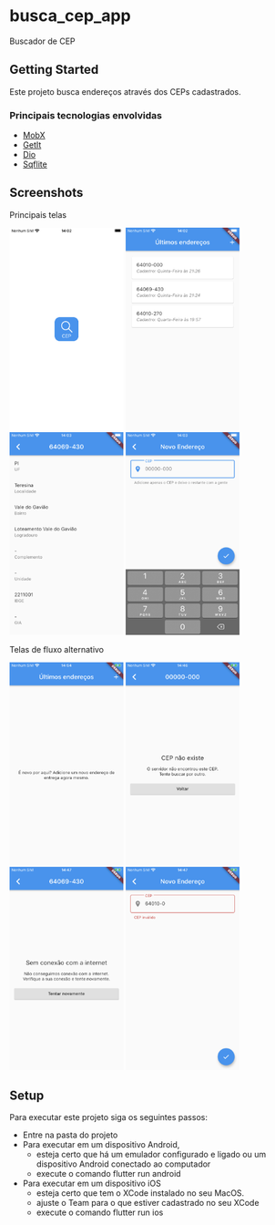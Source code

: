 # busca_cep_app

Buscador de CEP

## Getting Started

Este projeto busca endereços através dos CEPs cadastrados.

### Principais tecnologias envolvidas
 - [MobX](https://pub.dev/packages/mobx)
 - [GetIt](https://pub.dev/packages/get_it)
 - [Dio](https://pub.dev/packages/dio)
 - [Sqflite](https://pub.dev/packages/sqflite)

## Screenshots
Principais telas
<p float="left">
  <img src="/screenshots/APP1.PNG" width="200" title="Splash"/>
  <img src="/screenshots/APP2.PNG" width="200" title="Endereços já cadastrados"/> 
  <img src="/screenshots/APP3.PNG" width="200" title="Visualização dos dados de um CEP"/>
  <img src="/screenshots/APP4.jpeg" width="200" title="Adicionando um endereço através do CEP"/>
</p>

Telas de fluxo alternativo
<p float="left">
  <img src="/screenshots/APP5.PNG" width="200" title="Inicialmente o usuário não possui nenhum endereço cadastrado"/>
  <img src="/screenshots/APP6.PNG" width="200" title="Nenhum endereço encontrado para o CEP informado"/> 
  <img src="/screenshots/APP7.PNG" width="200" title="Alguns fluxos alternativos são cobertos pelo app, dentre eles Timeout, sem conexão com a internet e sem conexão com o servidor"/>
  <img src="/screenshots/APP8.PNG" width="200" title="Antes de cadastrar um CEP é verificado inicialmente a sua vailidade"/>
</p>

## Setup
Para executar este projeto siga os seguintes passos:
- Entre na pasta do projeto
- Para executar em um dispositivo Android, 
    - esteja certo que há um emulador configurado e ligado ou um dispositivo Android conectado ao computador
    - execute o comando flutter run android 
- Para executar em um dispositivo iOS 
    - esteja certo que tem o XCode instalado no seu MacOS.
    - ajuste o Team para o que estiver cadastrado no seu XCode
    - execute o comando flutter run ios 
